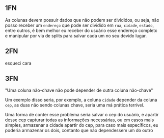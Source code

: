 ## 1FN

As colunas devem possuir dados que não podem ser divididos, ou seja, não posso receber um `endereço` que pode ser dividido em `rua`, `cidade`, `estado`, entre outros, é bem melhor eu receber do usuário esse endereço completo e manipular por via de splits para salvar cada um no seu devido lugar.

## 2FN 

esqueci cara 

## 3FN

"Uma coluna não-chave não pode depender de outra coluna não-chave"

Um exemplo disso seria, por exemplo, a coluna `cidade` depender da coluna `cep`, as duas não sendo colunas chave, seria uma má prática terrível.

Uma forma de conter esse problema seria salvar o cep do usuário, e apartir desse cep capturar todas as informações necessárias, ou em casos mais simples, armazenar a cidade apartir do cep, para caso mais específicos, eu poderia armazenar os dois, contanto que não dependessem um do outro